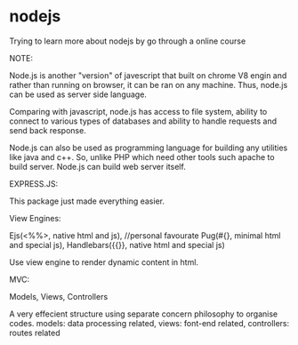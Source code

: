 # nodejs

Trying to learn more about nodejs by go through a online course


NOTE:

Node.js is another "version" of javescript that built on chrome V8 engin and rather than running on browser, it can be ran on any machine. Thus, node.js can be used as server side language. 

Comparing with javascript, node.js has access to file system, ability to connect to various types of databases and ability to handle requests and send back response. 

Node.js can also be used as programming language for building any utilities like java and c++. So, unlike PHP which need other tools such apache to build server. Node.js can build web server itself.


EXPRESS.JS:

This package just made everything easier.


View Engines: 

Ejs(<%%>, native html and js), //personal favourate
Pug(#{}, minimal html and special js), 
Handlebars({{}}, native html and special js)

Use view engine to render dynamic content in html.

MVC:

Models, Views, Controllers

A very effecient structure using separate concern philosophy to organise codes.
    models: data processing related,
    views: font-end related,
    controllers: routes related

